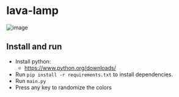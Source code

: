 # lava-lamp

![image](https://github.com/cromachina/lava-lamp/assets/82557197/9fa5c114-5b31-45c4-bb3f-5dd42edf80a3)

## Install and run
- Install python:
    - https://www.python.org/downloads/
- Run `pip install -r requirements.txt` to install dependencies.
- Run `main.py`
- Press any key to randomize the colors
